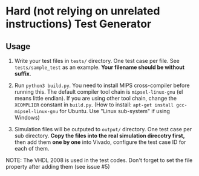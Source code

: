 Hard (not relying on unrelated instructions) Test Generator
========

Usage
--------

1. Write your test files in `tests/` directory. One test case per file. See `tests/sample_test` as an example. **Your filename should be without suffix**.

2. Run `python3 build.py`. You need to install MIPS cross-compiler before running this. The default compiler tool chain is `mipsel-linux-gnu` (el means little endian). If you are using other tool chain, change the `XCOMPLIER` constant in `build.py`. (How to install: `apt-get install gcc-mipsel-linux-gnu` for Ubuntu. Use "Linux sub-system" if using Windows)

3. Simulation files will be outputed to `output/` directory. One test case per sub directory. **Copy the files into the real simulation direcotry first,** then add them **one by one** into Vivado, configure the test case ID for each of them.

NOTE: The VHDL 2008 is used in the test codes. Don't forget to set the file property after adding them (see issue #5)
